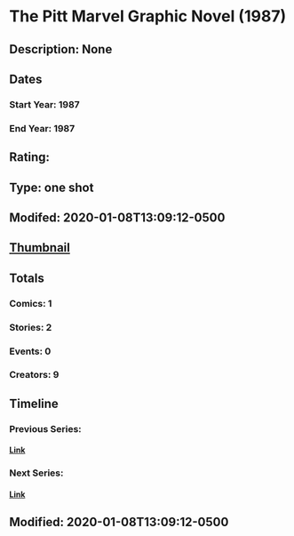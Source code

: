 # The Pitt Marvel Graphic Novel (1987)
## Description: None
## Dates
### Start Year: 1987
### End Year: 1987
## Rating: 
## Type: one shot
## Modifed: 2020-01-08T13:09:12-0500
## [Thumbnail](http://i.annihil.us/u/prod/marvel/i/mg/b/40/image_not_available.jpg)
## Totals
### Comics: 1
### Stories: 2
### Events: 0
### Creators: 9
## Timeline
### Previous Series: 
#### [Link]()
### Next Series: 
#### [Link]()
## Modified: 2020-01-08T13:09:12-0500